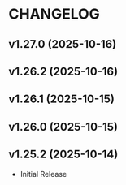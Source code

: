 # CHANGELOG

<!-- version list -->

## v1.27.0 (2025-10-16)


## v1.26.2 (2025-10-16)


## v1.26.1 (2025-10-15)


## v1.26.0 (2025-10-15)


## v1.25.2 (2025-10-14)

- Initial Release
